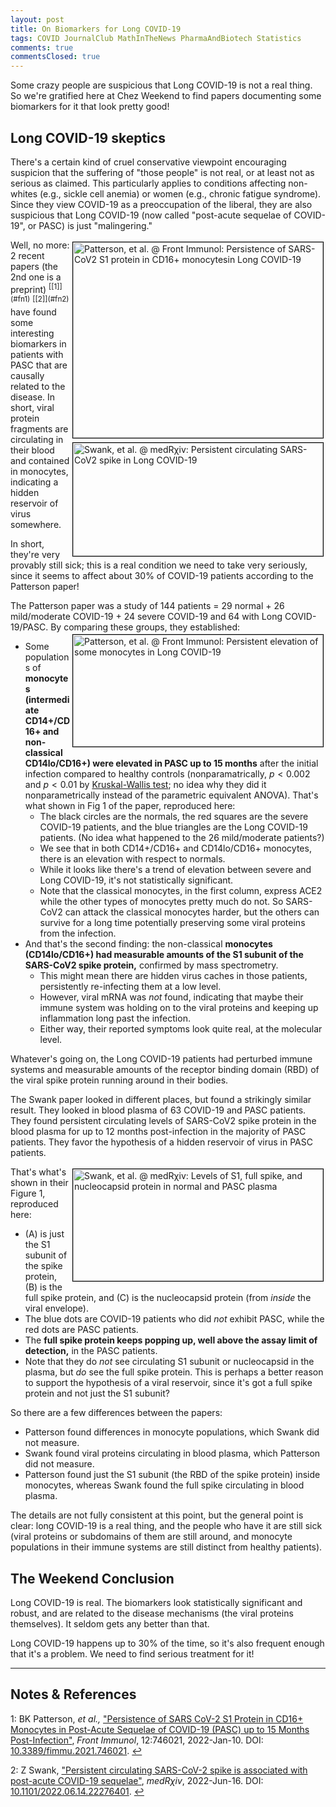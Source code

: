 ```yaml
---
layout: post
title: On Biomarkers for Long COVID-19
tags: COVID JournalClub MathInTheNews PharmaAndBiotech Statistics
comments: true
commentsClosed: true
---
```


Some crazy people are suspicious that Long COVID-19 is not a real thing.  So we're gratified here
at Chez Weekend to find papers documenting some biomarkers for it that look pretty good!  

## Long COVID-19 skeptics  

There's a certain kind of cruel conservative viewpoint encouraging suspicion that the
suffering of "those people" is not real, or at least not as serious as claimed.  This
particularly applies to conditions affecting non-whites (e.g., sickle cell anemia) or
women (e.g., chronic fatigue syndrome).  Since they view COVID-19 as a preoccupation of
the liberal, they are also suspicious that Long COVID-19 (now called "post-acute sequelae of
COVID-19", or PASC) is just "malingering."  

<img src="{{ site.baseurl }}/images/2022-06-23-long-covid-biomarkers-front-immunol-1.jpg" width="400" height="313" alt="Patterson, et al. @ Front Immunol: Persistence of SARS-CoV2 S1 protein in CD16+ monocytesin Long COVID-19" title="Patterson, et al. @ Front Immunol: Persistence of SARS-CoV2 S1 protein in CD16+ monocytesin Long COVID-19" style="float: right; margin: 3px 3px 3px 3px; border: 1px solid #000000;">
<img src="{{ site.baseurl }}/images/2022-06-23-long-covid-biomarkers-medrxiv-1.jpg" width="400" height="181" alt="Swank, et al. @ medR&chi;iv: Persistent circulating SARS-CoV2 spike in Long COVID-19" title="Swank, et al. @ medR&chi;iv: Persistent circulating SARS-CoV2 spike in Long COVID-19" style="float: right; margin: 3px 3px 3px 3px; border: 1px solid #000000;">
Well, no more: 2 recent papers (the 2nd one is a
preprint) <sup id="fn1a">[[1]](#fn1)</sup> <sup id="fn2a">[[2]](#fn2)</sup>
have found some interesting biomarkers in patients with PASC that are causally related to
the disease.  In short, viral protein fragments are circulating in their blood and
contained in monocytes, indicating a hidden reservoir of virus somewhere.  

In short, they're very provably still sick; this is a real condition we need to take very
seriously, since it seems to affect about 30% of COVID-19 patients according to the
Patterson paper!  

The Patterson paper was a study of 144 patients = 29 normal + 26 mild/moderate COVID-19 +
24 severe COVID-19 and 64 with Long COVID-19/PASC.  By comparing these groups, they established:  
<a href="{{ site.baseurl }}/images/2022-06-23-long-covid-biomarkers-front-immunol-2.jpg"><img src="{{ site.baseurl }}/images/2022-06-23-long-covid-biomarkers-front-immunol-2-thumb.jpg" width="400" height="179" alt="Patterson, et al. @ Front Immunol: Persistent elevation of some monocytes in Long COVID-19" title="Patterson, et al. @ Front Immunol: Persistent elevation of some monocytes in Long COVID-19" style="float: right; margin: 3px 3px 3px 3px; border: 1px solid #000000;"></a>
- Some populations of __monocytes (intermediate CD14+/CD16+ and non-classical CD14lo/CD16+)
  were elevated in PASC up to 15 months__ after the initial infection compared to healthy
  controls (nonparamatrically, $p \lt 0.002$ and $p \lt 0.01$ by
  [Kruskal-Wallis test](https://en.wikipedia.org/wiki/Kruskal%E2%80%93Wallis_one-way_analysis_of_variance);
  no idea why they did it nonparametrically instead of the parametric equivalent ANOVA).
  That's what shown in Fig 1 of the paper, reproduced here:  
  - The black circles are the normals, the red squares are the severe COVID-19 patients,
    and the blue triangles are the Long COVID-19 patients.  (No idea what happened to the
    26 mild/moderate patients?)  
  - We see that in both CD14+/CD16+ and CD14lo/CD16+ monocytes, there is an elevation with
    respect to normals.  
  - While it looks like there's a trend of elevation between severe and Long COVID-19, it's
    not statistically significant.  
  - Note that the classical monocytes, in the first column, express ACE2 while the other
    types of monocytes pretty much do not.  So SARS-CoV2 can attack the classical
    monocytes harder, but the others can survive for a long time potentially preserving
    some viral proteins from the infection.  
- And that's the second finding: the non-classical __monocytes (CD14lo/CD16+) had measurable
  amounts of the S1 subunit of the SARS-CoV2 spike protein,__ confirmed by mass
  spectrometry.  
  - This might mean there are hidden virus caches in those patients, persistently
    re-infecting them at a low level.  
  - However, viral mRNA was _not_ found, indicating that maybe their immune system was
    holding on to the viral proteins and keeping up inflammation long past the infection.  
  - Either way, their reported symptoms look quite real, at the molecular level.  

Whatever's going on, the Long COVID-19 patients had perturbed immune systems and
measurable amounts of the receptor binding domain (RBD) of the viral spike protein running
around in their bodies.  

The Swank paper looked in different places, but found a strikingly similar result.  They
looked in blood plasma of 63 COVID-19 and PASC patients.  They found persistent
circulating levels of SARS-CoV2 spike protein in the blood plasma for up to 12 months
post-infection in the majority of PASC patients.  They favor the hypothesis of a hidden
reservoir of virus in PASC patients.  

<a href="{{ site.baseurl }}/images/2022-06-23-long-covid-biomarkers-medrxiv-2.jpg"><img src="{{ site.baseurl }}/images/2022-06-23-long-covid-biomarkers-medrxiv-2-thumb.jpg" width="400" height="179" alt="Swank, et al. @ medR&chi;iv: Levels of S1, full spike, and nucleocapsid protein in normal and PASC plasma" title="Swank, et al. @ medR&chi;iv: Levels of S1, full spike, and nucleocapsid protein in normal and PASC plasma" style="float: right; margin: 3px 3px 3px 3px; border: 1px solid #000000;"></a>
That's what's shown in their Figure 1, reproduced here:  
- (A) is just the S1 subunit of the spike protein, (B) is the full spike protein, and (C)
  is the nucleocapsid protein (from _inside_ the viral envelope).  
- The blue dots are COVID-19 patients who did _not_ exhibit PASC, while the red dots
  are PASC patients.  
- The __full spike protein keeps popping up, well above the assay limit of detection,__ in the
  PASC patients.
- Note that they do _not_ see circulating S1 subunit or nucleocapsid in the plasma, but
  _do_ see the full spike protein.  This is perhaps a better reason to support the
  hypothesis of a viral reservoir, since it's got a full spike protein and not just the S1
  subunit?  

So there are a few differences between the papers:  
- Patterson found differences in monocyte populations, which Swank did not measure.  
- Swank found viral proteins circulating in blood plasma, which Patterson did not measure.  
- Patterson found just the S1 subunit (the RBD of the spike protein) inside monocytes,
  whereas Swank found the full spike circulating in blood plasma.  

The details are not fully consistent at this point, but the general point is clear: long
COVID-19 is a real thing, and the people who have it are still sick (viral proteins or
subdomains of them are still around, and monocyte populations in their immune systems are
still distinct from healthy patients).  


## The Weekend Conclusion  

Long COVID-19 is real.  The biomarkers look statistically significant and robust, and are
related to the disease mechanisms (the viral proteins themselves).  It seldom gets any
better than that.  

Long COVID-19 happens up to 30% of the time, so it's also frequent enough that it's a
problem.  We need to find serious treatment for it!  

---

## Notes &amp; References  

<!--
<sup id="fn1a">[[1]](#fn1)</sup>

<a id="fn1">1</a>: ***, ["***"](***), *** [↩](#fn1a)  

<a href="{{ site.baseurl }}/images/***">
  <img src="{{ site.baseurl }}/images/***" width="400" height="***" alt="***" title="***" style="float: right; margin: 3px 3px 3px 3px; border: 1px solid #000000;">
</a>

<iframe width="400" height="224" src="***" allow="accelerometer; encrypted-media; gyroscope; picture-in-picture" allowfullscreen style="float: right; margin: 3px 3px 3px 3px; border: 1px solid #000000;"></iframe>
-->

<a id="fn1">1</a>: BK Patterson, _et al.,_ ["Persistence of SARS CoV-2 S1 Protein in CD16+ Monocytes in Post-Acute Sequelae of COVID-19 (PASC) up to 15 Months Post-Infection"](https://www.frontiersin.org/articles/10.3389/fimmu.2021.746021/full), _Front Immunol_, 12:746021, 2022-Jan-10. DOI: [10.3389/fimmu.2021.746021](https://doi.org/10.3389/fimmu.2021.746021). [↩](#fn1a)  

<a id="fn2">2</a>: Z Swank, ["Persistent circulating SARS-CoV-2 spike is associated with post-acute COVID-19 sequelae"](https://www.medrxiv.org/content/10.1101/2022.06.14.22276401v1), _medR&chi;iv_, 2022-Jun-16.  DOI: [10.1101/2022.06.14.22276401](https://doi.org/10.1101/2022.06.14.22276401).  [↩](#fn2a)  
